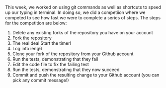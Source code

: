 This week, we worked on using git commands as well as shortcuts to speed up our typing in terminal. In doing so, we did a competiion where we competed to see how fast we were to complete a series of steps. The steps for the competition are below:

1. Delete any existing forks of the repository you have on your account
2. Fork the repository
3. The real deal Start the timer!
4. Log into ieng6
5. Clone your fork of the repository from your Github account
6. Run the tests, demonstrating that they fail
7. Edit the code file to fix the failing test
8. Run the tests, demonstrating that they now succeed
9. Commit and push the resulting change to your Github account (you can pick any commit message!)
